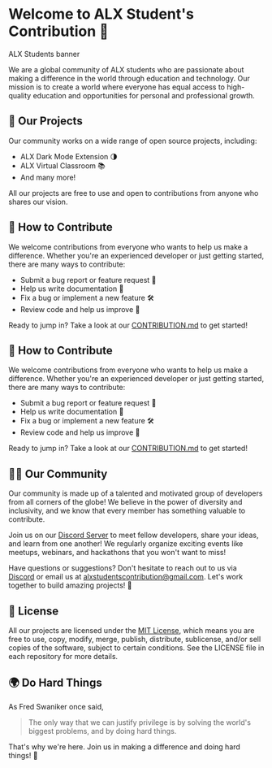 # Welcome to ALX Student's Contribution 👋
ALX Students banner

We are a global community of ALX students who are passionate about making a difference in the world through education and technology. Our mission is to create a world where everyone has equal access to high-quality education and opportunities for personal and professional growth.

## 🚀 Our Projects
Our community works on a wide range of open source projects, including:

- ALX Dark Mode Extension 🌗
- ALX Virtual Classroom 📚
- And many more!

All our projects are free to use and open to contributions from anyone who shares our vision.

## 🤝 How to Contribute
We welcome contributions from everyone who wants to help us make a difference. Whether you're an experienced developer or just getting started, there are many ways to contribute:

- Submit a bug report or feature request 🐛
- Help us write documentation 📖
- Fix a bug or implement a new feature 🛠️
- Review code and help us improve 🤔

Ready to jump in? Take a look at our [CONTRIBUTION.md](https://github.com/ALX-Students-Contribution/.github/blob/main/CONTRIBUTING.md) to get started!

## 🤝 How to Contribute
We welcome contributions from everyone who wants to help us make a difference. Whether you're an experienced developer or just getting started, there are many ways to contribute:

- Submit a bug report or feature request 🐛
- Help us write documentation 📖
- Fix a bug or implement a new feature 🛠️
- Review code and help us improve 🤔

Ready to jump in? Take a look at our [CONTRIBUTION.md](https://github.com/ALX-Students-Contribution/.github/blob/main/CONTRIBUTING.md) to get started!

## 👨‍💻 Our Community
Our community is made up of a talented and motivated group of developers from all corners of the globe! We believe in the power of diversity and inclusivity, and we know that every member has something valuable to contribute.

Join us on our [Discord Server](https://discord.gg/HV5c3qDE) to meet fellow developers, share your ideas, and learn from one another! We regularly organize exciting events like meetups, webinars, and hackathons that you won't want to miss!

Have questions or suggestions? Don't hesitate to reach out to us via [Discord](https://discord.gg/HV5c3qDE) or email us at alxstudentscontribution@gmail.com. Let's work together to build amazing projects! 💪

## 🔑 License
All our projects are licensed under the [MIT License](), which means you are free to use, copy, modify, merge, publish, distribute, sublicense, and/or sell copies of the software, subject to certain conditions. See the LICENSE file in each repository for more details.

## 🌍 Do Hard Things
As Fred Swaniker once said,
 
> The only way that we can justify privilege is by solving the world's biggest problems, and by doing hard things.

That's why we're here. Join us in making a difference and doing hard things! 💪
